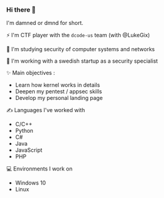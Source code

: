 ### Hi there 👋

I'm damned or dmnd for short. 

⚡ I'm CTF player with the `dcode-us` team (with @LukeGix)

🌱 I'm studying security of computer systems and networks

🔭 I'm working with a swedish startup as a security specialist

✨ Main objectives :
- Learn how kernel works in details
- Deepen my pentest / appsec skills
- Develop my personal landing page

✍ Languages I've worked with
- C/C++
- Python
- C#
- Java
- JavaScript
- PHP

💻 Environments I work on
- Windows 10
- Linux

<!--
**damned-me/damned-me** is a ✨ _special_ ✨ repository because its `README.md` (this file) appears on your GitHub profile.

Here are some ideas to get you started:

- 🔭 I’m currently working on ...
- 🌱 I’m currently learning ...
- 👯 I’m looking to collaborate on ...
- 🤔 I’m looking for help with ...
- 💬 Ask me about ...
- 📫 How to reach me: ...
- 😄 Pronouns: ...
- ⚡ Fun fact: ...
-->
